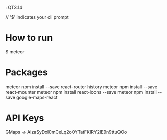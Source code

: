: QT3.14

// '$' indicates your cli prompt

How to run
==========
$ meteor

Packages 
========
meteor npm install --save react-router history
meteor npm install --save react-mounter
meteor npm install react-icons --save
meteor npm install --save google-maps-react

API Keys
=========
GMaps -> AIzaSyDxI0mCeLq2o0YTatFKIRY2IE9n9ttuQOo
